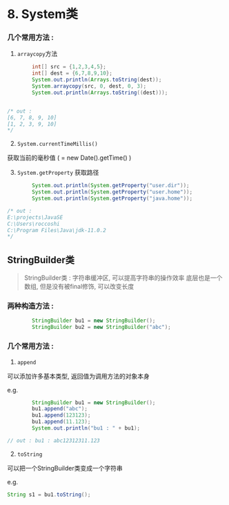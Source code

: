 
# 8. System类

### 几个常用方法 : 

<!--more-->


1. `arraycopy`方法

```java
        int[] src = {1,2,3,4,5};
        int[] dest = {6,7,8,9,10};
        System.out.println(Arrays.toString(dest));
        System.arraycopy(src, 0, dest, 0, 3);
        System.out.println(Arrays.toString((dest)));


/* out : 
[6, 7, 8, 9, 10]
[1, 2, 3, 9, 10]
*/
```

2. `System.currentTimeMillis()`

获取当前的毫秒值 ( = new Date().getTime() )

3. `System.getProperty`  获取路径

```java
        System.out.println(System.getProperty("user.dir"));
        System.out.println(System.getProperty("user.home"));
        System.out.println(System.getProperty("java.home"));

/* out : 
E:\projects\JavaSE
C:\Users\roccoshi
C:\Program Files\Java\jdk-11.0.2
*/
```



## StringBuilder类 

>  StringBuilder类 :
>  字符串缓冲区, 可以提高字符串的操作效率
>  底层也是一个数组, 但是没有被final修饰, 可以改变长度

### 两种构造方法 : 

```java
        StringBuilder bu1 = new StringBuilder();
        StringBuilder bu2 = new StringBuilder("abc");
```



### 几个常用方法 : 

1. `append`

可以添加许多基本类型, 返回值为调用方法的对象本身

e.g.

```java
        StringBuilder bu1 = new StringBuilder();
		bu1.append("abc");
        bu1.append(123123);
        bu1.append(11.123);
        System.out.println("bu1 : " + bu1);

// out : bu1 : abc12312311.123
```

2. `toString` 

可以把一个StringBuilder类变成一个字符串

e.g.

```java
String s1 = bu1.toString();
```
